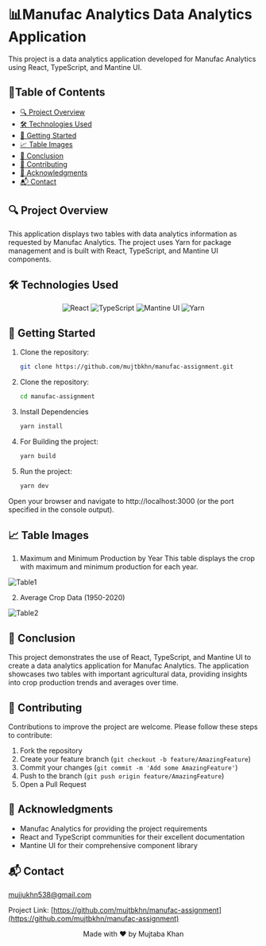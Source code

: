 # 📊Manufac Analytics Data Analytics Application

This project is a data analytics application developed for Manufac Analytics using React, TypeScript, and Mantine UI.

## 📑Table of Contents

- [🔍 Project Overview](#-project-overview)
- [🛠️ Technologies Used](#️-technologies-used)
- [🚀 Getting Started](#-getting-started)
- [📈 Table Images](#-table-images)
- [🏁 Conclusion](#-conclusion)
- [🤝 Contributing](#-contributing)
- [🙏 Acknowledgments](#-acknowledgments)
- [📬 Contact](#-contact)

## 🔍 Project Overview

This application displays two tables with data analytics information as requested by Manufac Analytics. The project uses Yarn for package management and is built with React, TypeScript, and Mantine UI components.

## 🛠️ Technologies Used

<p align="center">
  <img src="https://img.shields.io/badge/-React-61DAFB?style=for-the-badge&logo=react&logoColor=black" alt="React"/>
  <img src="https://img.shields.io/badge/-TypeScript-3178C6?style=for-the-badge&logo=typescript&logoColor=white" alt="TypeScript"/>
  <img src="https://img.shields.io/badge/-Mantine%20UI-339AF0?style=for-the-badge&logo=mantine&logoColor=white" alt="Mantine UI"/>
  <img src="https://img.shields.io/badge/-Yarn-2C8EBB?style=for-the-badge&logo=yarn&logoColor=white" alt="Yarn"/>
</p>

## 🚀 Getting Started

1. Clone the repository:
   ```bash
   git clone https://github.com/mujtbkhn/manufac-assignment.git

2. Clone the repository:
   ```bash
   cd manufac-assignment

3. Install Dependencies
   ```bash
   yarn install

4. For Building the project:
   ```bash
   yarn build

5. Run the project:
   ```bash
   yarn dev
Open your browser and navigate to http://localhost:3000 (or the port specified in the console output).

## 📈 Table Images
1. Maximum and Minimum Production by Year
This table displays the crop with maximum and minimum production for each year.

![Table1](https://github.com/user-attachments/assets/dc5775d0-040a-4d9d-82b3-1023f116dacb)

2. Average Crop Data (1950-2020)

![Table2](https://github.com/user-attachments/assets/38536bf9-6fab-4507-a9c2-0fab5cefe9be)

## 🏁 Conclusion

This project demonstrates the use of React, TypeScript, and Mantine UI to create a data analytics application for Manufac Analytics. The application showcases two tables with important agricultural data, providing insights into crop production trends and averages over time.

## 🤝 Contributing

Contributions to improve the project are welcome. Please follow these steps to contribute:

1. Fork the repository
2. Create your feature branch (`git checkout -b feature/AmazingFeature`)
3. Commit your changes (`git commit -m 'Add some AmazingFeature'`)
4. Push to the branch (`git push origin feature/AmazingFeature`)
5. Open a Pull Request


## 🙏 Acknowledgments

- Manufac Analytics for providing the project requirements
- React and TypeScript communities for their excellent documentation
- Mantine UI for their comprehensive component library

## 📬 Contact

[mujjukhn538@gmail.com](mailto:your-email@example.com)

Project Link: [https://github.com/mujtbkhn/manufac-assignment](https://github.com/mujtbkhn/manufac-assignment)

<p align="center">
  Made with ❤️ by Mujtaba Khan
</p>
